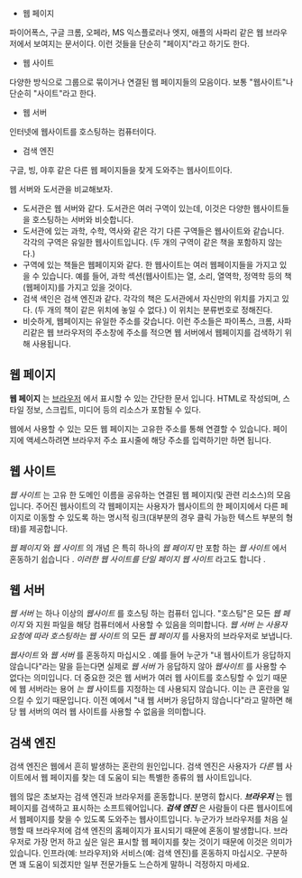 - 웹 페이지

파이어폭스, 구글 크롬, 오페라, MS 익스플로러나 엣지, 애플의 사파리 같은 웹 브라우저에서 보여지는 문서이다. 이런 것들을 단순히 "페이지"라고 하기도 한다.

- 웹 사이트

다양한 방식으로 그룹으로 묶이거나 연결된 웹 페이지들의 모음이다. 보통 "웹사이트"나 단순히 "사이트"라고 한다.

- 웹 서버

인터넷에 웹사이트를 호스팅하는 컴퓨터이다.

- 검색 엔진

구글, 빙, 야후 같은 다른 웹 페이지들을 찾게 도와주는 웹사이트이다.

웹 서버와 도서관을 비교해보자.

- 도서관은 웹 서버와 같다. 도서관은 여러 구역이 있는데, 이것은 다양한 웹사이트들을 호스팅하는 서버와 비슷합니다.
- 도서관에 있는 과학, 수학, 역사와 같은 각기 다른 구역들은 웹사이트와 같습니다. 각각의 구역은 유일한 웹사이트입니다. (두 개의 구역이 같은 책을 포함하지 않는다.)
- 구역에 있는 책들은 웹페이지와 같다. 한 웹사이트는 여러 웹페이지들을 가지고 있을 수 있습니다. 예를 들어, 과학 섹션(웹사이트)는 열, 소리, 열역학, 정역학 등의 책(웹페이지)를 가지고 있을 것이다.
- 검색 색인은 검색 엔진과 같다. 각각의 책은 도서관에서 자신만의 위치를 가지고 있다. (두 개의 책이 같은 위치에 놓일 수 없다.) 이 위치는 분류번호로 정해진다.
- 비슷하게, 웹페이지는 유일한 주소를 갖습니다. 이런 주소들은 파이폭스, 크롬, 사파리같은 웹 브라우저의 주소창에 주소를 적으면 웹 서버에서 웹페이지를 검색하기 위해 사용됩니다.

## 웹 페이지

**웹 페이지** 는 [브라우저](https://developer.mozilla.org/en-US/docs/Glossary/Browser) 에서 표시할 수 있는 간단한 문서 입니다. HTML로 작성되며, 스타일 정보, 스크립트, 미디어 등의 리소스가 포함될 수 있다.

웹에서 사용할 수 있는 모든 웹 페이지는 고유한 주소를 통해 연결할 수 있습니다. 페이지에 액세스하려면 브라우저 주소 표시줄에 해당 주소를 입력하기만 하면 됩니다.

## 웹 사이트

*웹 사이트* 는 고유 한 도메인 이름을 공유하는 연결된 웹 페이지(및 관련 리소스)의 모음입니다. 주어진 웹사이트의 각 웹페이지는 사용자가 웹사이트의 한 페이지에서 다른 페이지로 이동할 수 있도록 하는 명시적 링크(대부분의 경우 클릭 가능한 텍스트 부분의 형태)를 제공합니다.

*웹 페이지* 와 *웹 사이트* 의 개념 은 특히 하나의 *웹 페이지* 만 포함 하는 *웹 사이트* 에서 혼동하기 쉽습니다 . *이러한 웹 사이트를 단일 페이지 웹 사이트* 라고도 합니다 .

## 웹 서버

*웹 서버* 는 하나 이상의 *웹사이트* 를 호스팅 하는 컴퓨터 입니다. "호스팅"은 모든 *웹 페이지* 와 지원 파일을 해당 컴퓨터에서 사용할 수 있음을 의미합니다. *웹 서버 는 사용자 요청에 따라 호스팅하는 웹 사이트* 의 모든 *웹 페이지* 를 사용자의 브라우저로 보냅니다.

*웹사이트* 와 *웹 서버* 를 혼동하지 마십시오 . 예를 들어 누군가 "내 웹사이트가 응답하지 않습니다"라는 말을 듣는다면 실제로 *웹 서버* 가 응답하지 않아 *웹사이트* 를 사용할 수 없다는 의미입니다. 더 중요한 것은 웹 서버가 여러 웹 사이트를 호스팅할 수 있기 때문에 웹 서버라는 용어 *는 웹* 사이트를 지정하는 데 사용되지 않습니다. 이는 큰 혼란을 일으킬 수 있기 때문입니다. 이전 예에서 "내 웹 서버가 응답하지 않습니다"라고 말하면 해당 웹 서버의 여러 웹 사이트를 사용할 수 없음을 의미합니다.

## 검색 엔진

검색 엔진은 웹에서 흔히 발생하는 혼란의 원인입니다. 검색 엔진은 사용자가 *다른* 웹 사이트에서 웹 페이지를 찾는 데 도움이 되는 특별한 종류의 웹 사이트입니다.

웹의 많은 초보자는 검색 엔진과 브라우저를 혼동합니다. 분명히 합시다. ***브라우저*** 는 웹 페이지를 검색하고 표시하는 소프트웨어입니다. ***검색 엔진*** 은 사람들이 다른 웹사이트에서 웹페이지를 찾을 수 있도록 도와주는 웹사이트입니다. 누군가가 브라우저를 처음 실행할 때 브라우저에 검색 엔진의 홈페이지가 표시되기 때문에 혼동이 발생합니다. 브라우저로 가장 먼저 하고 싶은 일은 표시할 웹 페이지를 찾는 것이기 때문에 이것은 의미가 있습니다. 인프라(예: 브라우저)와 서비스(예: 검색 엔진)를 혼동하지 마십시오. 구분하면 꽤 도움이 되겠지만 일부 전문가들도 느슨하게 말하니 걱정하지 마세요.